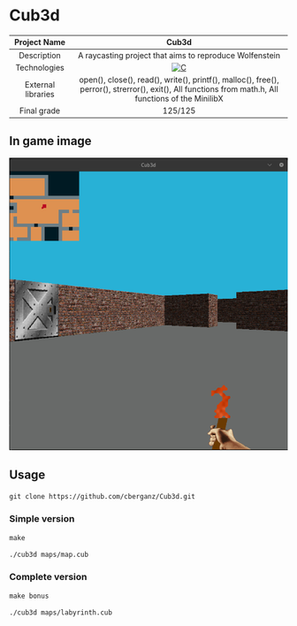 # Cub3d

| Project Name | Cub3d |
| :-: | :-: |
| Description | A raycasting project that aims to reproduce Wolfenstein |
| Technologies | <a href="#"><img alt="C" src="https://custom-icon-badges.demolab.com/badge/C-03599C.svg?logo=c-in-hexagon&logoColor=white&style=for-the-badge"></a> |
| External libraries | open(), close(), read(), write(), printf(), malloc(), free(), perror(), strerror(), exit(), All functions from math.h, All functions of the MinilibX |
| Final grade | 125/125 |

## In game image

<img alt="In game image" src="image.png">

## Usage
```
git clone https://github.com/cberganz/Cub3d.git
```
### Simple version
```
make
```
```
./cub3d maps/map.cub
```
### Complete version
```
make bonus
```
```
./cub3d maps/labyrinth.cub
```
